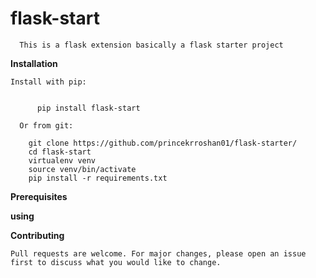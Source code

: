 flask-start
===========
      
      
      This is a flask extension basically a flask starter project
      
      

**Installation**


	Install with pip:


	      pip install flask-start
	 
	  Or from git:

	    git clone https://github.com/princekrroshan01/flask-starter/
	    cd flask-start
	    virtualenv venv
	    source venv/bin/activate
	    pip install -r requirements.txt
	      
      
**Prerequisites**
	

	

**using** 
	




**Contributing**

	Pull requests are welcome. For major changes, please open an issue first to discuss what you would like to change.

